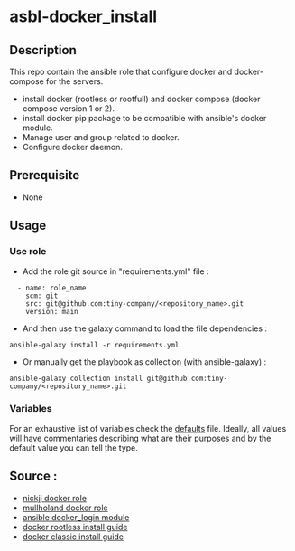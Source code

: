 # asbl-docker_install

## Description

This repo contain the ansible role that configure docker and docker-compose for the servers.
- install docker (rootless or rootfull) and docker compose (docker compose version 1 or 2).
- install docker pip package to be compatible with ansible's docker module.
- Manage user and group related to docker.
- Configure docker daemon.

## Prerequisite

- None

## Usage

### Use role

- Add the role git source in "requirements.yml" file :
```
  - name: role_name
    scm: git
    src: git@github.com:tiny-company/<repository_name>.git
    version: main
```

- And then use the galaxy command to load the file dependencies :
```
ansible-galaxy install -r requirements.yml
```

- Or manually get the playbook as collection (with ansible-galaxy) :
```
ansible-galaxy collection install git@github.com:tiny-company/<repository_name>.git
```

### Variables

For an exhaustive list of variables check the [defaults](defaults/main.yml)
file. Ideally, all values will have commentaries describing what are their
purposes and by the default value you can tell the type.


## Source :

- [nickjj docker role](https://github.com/nickjj/ansible-docker/tree/master)
- [mullholand docker role](https://github.com/mullholland/ansible-role-docker)
- [ansible docker_login module](https://docs.ansible.com/ansible/latest/collections/community/docker/docker_login_module.html)
- [docker rootless install guide](https://docs.docker.com/engine/security/rootless/)
- [docker classic install guide](https://docs.docker.com/engine/install/debian/)
